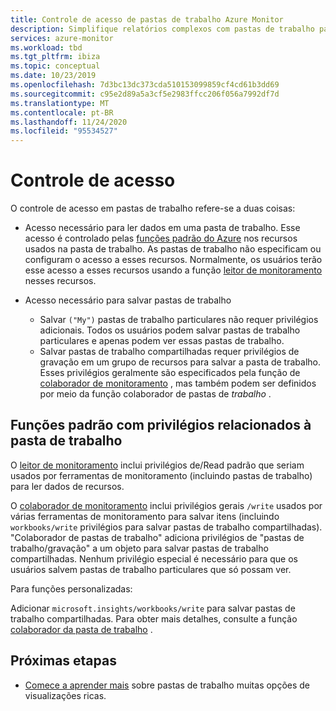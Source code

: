 ```yaml
---
title: Controle de acesso de pastas de trabalho Azure Monitor
description: Simplifique relatórios complexos com pastas de trabalho parametrizadas predefinidas e personalizadas com controle de acesso baseado em função
services: azure-monitor
ms.workload: tbd
ms.tgt_pltfrm: ibiza
ms.topic: conceptual
ms.date: 10/23/2019
ms.openlocfilehash: 7d3bc13dc373cda510153099859cf4cd61b3dd69
ms.sourcegitcommit: c95e2d89a5a3cf5e2983ffcc206f056a7992df7d
ms.translationtype: MT
ms.contentlocale: pt-BR
ms.lasthandoff: 11/24/2020
ms.locfileid: "95534527"
---
```

# <a name="access-control"></a>Controle de acesso

O controle de acesso em pastas de trabalho refere-se a duas coisas:

* Acesso necessário para ler dados em uma pasta de trabalho. Esse acesso é controlado pelas [funções padrão do Azure](../../role-based-access-control/overview.md) nos recursos usados na pasta de trabalho. As pastas de trabalho não especificam ou configuram o acesso a esses recursos. Normalmente, os usuários terão esse acesso a esses recursos usando a função [leitor de monitoramento](../../role-based-access-control/built-in-roles.md#monitoring-reader) nesses recursos.

* Acesso necessário para salvar pastas de trabalho

    - Salvar `("My")` pastas de trabalho particulares não requer privilégios adicionais. Todos os usuários podem salvar pastas de trabalho particulares e apenas podem ver essas pastas de trabalho.
    - Salvar pastas de trabalho compartilhadas requer privilégios de gravação em um grupo de recursos para salvar a pasta de trabalho. Esses privilégios geralmente são especificados pela função de [colaborador de monitoramento](../../role-based-access-control/built-in-roles.md#monitoring-contributor) , mas também podem ser definidos por meio da função colaborador de pastas de *trabalho* .
    
## <a name="standard-roles-with-workbook-related-privileges"></a>Funções padrão com privilégios relacionados à pasta de trabalho

O [leitor de monitoramento](../../role-based-access-control/built-in-roles.md#monitoring-reader) inclui privilégios de/Read padrão que seriam usados por ferramentas de monitoramento (incluindo pastas de trabalho) para ler dados de recursos.

O [colaborador de monitoramento](../../role-based-access-control/built-in-roles.md#monitoring-contributor) inclui privilégios gerais `/write` usados por várias ferramentas de monitoramento para salvar itens (incluindo `workbooks/write` privilégios para salvar pastas de trabalho compartilhadas).
"Colaborador de pastas de trabalho" adiciona privilégios de "pastas de trabalho/gravação" a um objeto para salvar pastas de trabalho compartilhadas.
Nenhum privilégio especial é necessário para que os usuários salvem pastas de trabalho particulares que só possam ver.

Para funções personalizadas:

Adicionar `microsoft.insights/workbooks/write` para salvar pastas de trabalho compartilhadas. Para obter mais detalhes, consulte a função [colaborador da pasta de trabalho](../../role-based-access-control/built-in-roles.md#monitoring-contributor) .

## <a name="next-steps"></a>Próximas etapas

* [Comece a aprender mais](./workbooks-overview.md#visualizations) sobre pastas de trabalho muitas opções de visualizações ricas.